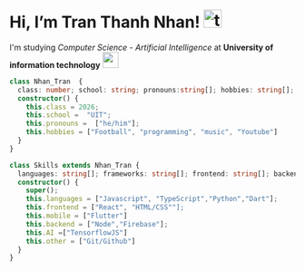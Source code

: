 # Hi, I’m Tran Thanh Nhan!   <img src="https://cdn.popsww.com/blog/sites/2/2021/12/co-hai-tac-bang-mu-rom-768x468.jpg" height="32" alt="totoro">


I'm studying  _Computer Science - Artificial Intelligence_ at **University of information technology** <img src="https://tuoitre.uit.edu.vn/wp-content/uploads/2015/07/logo-uit.png" height="28">
```typescript
class Nhan_Tran  {
  class: number; school: string; pronouns:string[]; hobbies: string[]; 
  constructor() {
    this.class = 2026;
    this.school =  "UIT";
    this.pronouns =  ["he/him"];
    this.hobbies = ["Football", "programming", "music", "Youtube"]
  }
}

class Skills extends Nhan_Tran {
  languages: string[]; frameworks: string[]; frontend: string[]; backend: string[]; AI: string[] ;other: string[]
  constructor() {
    super();
    this.languages = ["Javascript", "TypeScript","Python","Dart"];
    this.frontend = ["React", "HTML/CSS""];
    this.mobile = ["Flutter"]
    this.backend = ["Node","Firebase"];
    this.AI =["TensorflowJS"]
    this.other = ["Git/Github"]
  }
}
```
 </a>


